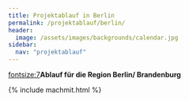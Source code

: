 ```yaml
---
title: Projektablauf in Berlin
permalink: /projektablauf/berlin/
header:
  image: /assets/images/backgrounds/calendar.jpg
sidebar:
  nav: "projektablauf"
---
```

<fontsize:7>**Ablauf für die Region Berlin/ Brandenburg** </fontsize>



{% include machmit.html %}
